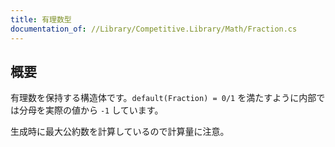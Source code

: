 ```yaml
---
title: 有理数型
documentation_of: //Library/Competitive.Library/Math/Fraction.cs
---
```


## 概要

有理数を保持する構造体です。`default(Fraction) = 0/1` を満たすように内部では分母を実際の値から `-1` しています。

生成時に最大公約数を計算しているので計算量に注意。